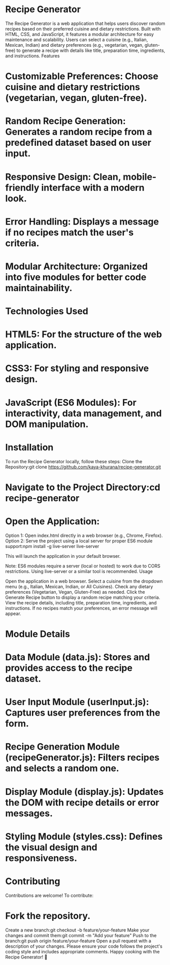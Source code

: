 # Recipe Generator
The Recipe Generator is a web application that helps users discover random recipes based on their preferred cuisine and dietary restrictions. Built with HTML, CSS, and JavaScript, it features a modular architecture for easy maintenance and scalability. Users can select a cuisine (e.g., Italian, Mexican, Indian) and dietary preferences (e.g., vegetarian, vegan, gluten-free) to generate a recipe with details like title, preparation time, ingredients, and instructions.
Features

# Customizable Preferences: Choose cuisine and dietary restrictions (vegetarian, vegan, gluten-free).
# Random Recipe Generation: Generates a random recipe from a predefined dataset based on user input.
# Responsive Design: Clean, mobile-friendly interface with a modern look.
# Error Handling: Displays a message if no recipes match the user's criteria.
# Modular Architecture: Organized into five modules for better code maintainability.

# Technologies Used

# HTML5: For the structure of the web application.
# CSS3: For styling and responsive design.
# JavaScript (ES6 Modules): For interactivity, data management, and DOM manipulation.

# Installation
To run the Recipe Generator locally, follow these steps:
Clone the Repository:git clone https://github.com/kaya-khurana/recipe-generator.git


# Navigate to the Project Directory:cd recipe-generator


# Open the Application:
Option 1: Open index.html directly in a web browser (e.g., Chrome, Firefox).
Option 2: Serve the project using a local server for proper ES6 module support:npm install -g live-server
live-server

This will launch the application in your default browser.



Note: ES6 modules require a server (local or hosted) to work due to CORS restrictions. Using live-server or a similar tool is recommended.
Usage

Open the application in a web browser.
Select a cuisine from the dropdown menu (e.g., Italian, Mexican, Indian, or All Cuisines).
Check any dietary preferences (Vegetarian, Vegan, Gluten-Free) as needed.
Click the Generate Recipe button to display a random recipe matching your criteria.
View the recipe details, including title, preparation time, ingredients, and instructions.
If no recipes match your preferences, an error message will appear.

# Module Details

# Data Module (data.js): Stores and provides access to the recipe dataset.
# User Input Module (userInput.js): Captures user preferences from the form.
# Recipe Generation Module (recipeGenerator.js): Filters recipes and selects a random one.
# Display Module (display.js): Updates the DOM with recipe details or error messages.
# Styling Module (styles.css): Defines the visual design and responsiveness.

# Contributing
Contributions are welcome! To contribute:

# Fork the repository.
Create a new branch:git checkout -b feature/your-feature
Make your changes and commit them:git commit -m "Add your feature"
Push to the branch:git push origin feature/your-feature
Open a pull request with a description of your changes.
Please ensure your code follows the project's coding style and includes appropriate comments.
Happy cooking with the Recipe Generator! 🍳
